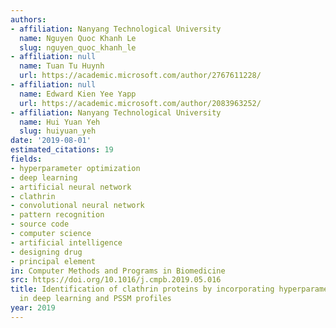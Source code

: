 ```yaml
---
authors:
- affiliation: Nanyang Technological University
  name: Nguyen Quoc Khanh Le
  slug: nguyen_quoc_khanh_le
- affiliation: null
  name: Tuan Tu Huynh
  url: https://academic.microsoft.com/author/2767611228/
- affiliation: null
  name: Edward Kien Yee Yapp
  url: https://academic.microsoft.com/author/2083963252/
- affiliation: Nanyang Technological University
  name: Hui Yuan Yeh
  slug: huiyuan_yeh
date: '2019-08-01'
estimated_citations: 19
fields:
- hyperparameter optimization
- deep learning
- artificial neural network
- clathrin
- convolutional neural network
- pattern recognition
- source code
- computer science
- artificial intelligence
- designing drug
- principal element
in: Computer Methods and Programs in Biomedicine
src: https://doi.org/10.1016/j.cmpb.2019.05.016
title: Identification of clathrin proteins by incorporating hyperparameter optimization
  in deep learning and PSSM profiles
year: 2019
---
```


